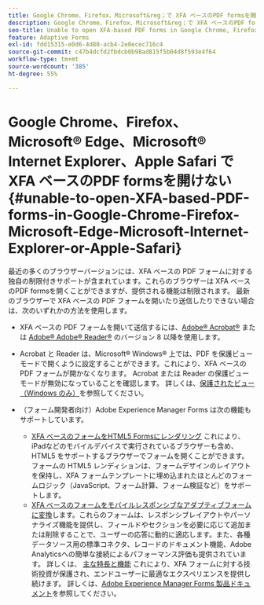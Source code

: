 ```yaml
---
title: Google Chrome、Firefox、Microsoft&reg；で XFA ベースのPDF formsを開くことができませんEdge, Microsoft&reg;Internet Explorer またはApple Safari
description: Google Chrome、Firefox、Microsoft&reg；で XFA ベースのPDF formsを開くことができませんEdge, Microsoft&reg;Internet Explorer またはApple Safari
seo-title: Unable to open XFA-based PDF forms in Google Chrome, Firefox, Microsoft Edge, Microsoft Internet Explorer, or Apple Safari
feature: Adaptive Forms
exl-id: fdd15315-e0d6-4d80-acb4-2e0ecec716c4
source-git-commit: c47b4dcfd2fbdcb0b98ad815f5b04d8f593e4f64
workflow-type: tm+mt
source-wordcount: '385'
ht-degree: 55%

---
```


# Google Chrome、Firefox、Microsoft® Edge、Microsoft® Internet Explorer、Apple Safari で XFA ベースのPDF formsを開けない{#unable-to-open-XFA-based-PDF-forms-in-Google-Chrome-Firefox-Microsoft-Edge-Microsoft-Internet-Explorer-or-Apple-Safari}

最近の多くのブラウザーバージョンには、XFA ベースの PDF フォームに対する独自の制限付きサポートが含まれています。これらのブラウザーは XFA ベースのPDF formsを開くことができますが、提供される機能は制限されます。 最新のブラウザーで XFA ベースの PDF フォームを開いたり送信したりできない場合は、次のいずれかの方法を使用します。

* XFA ベースの PDF フォームを開いて送信するには、[Adobe® Acrobat®](https://www.adobe.com/jp/acrobat.html) または [Adobe® Adobe® Reader®](https://get.adobe.com/jp/reader/) のバージョン 8 以降を使用します。
* Acrobat と Reader は、Microsoft® Windows® 上では、PDF を保護ビューモードで開くように設定することができます。これにより、XFA ベースの PDF フォームが開かなくなります。 Acrobat または Reader の保護ビューモードが無効になっていることを確認します。 詳しくは、[保護されたビュー（Windows のみ）](https://helpx.adobe.com/jp/reader/using/protected-mode-windows.html)を参照してください。
* （フォーム開発者向け）Adobe Experience Manager Forms は次の機能もサポートしています。

   * [XFA ベースのフォームをHTML5 Formsにレンダリング](https://experienceleague.adobe.com/docs/experience-manager-65/forms/html5-forms/introduction.html?lang=ja#key-capabilities-of-html-forms-br) これにより、iPadなどのモバイルデバイスで実行されているブラウザーも含め、HTML5 をサポートするブラウザーでフォームを開くことができます。 フォームの HTML5 レンディションは、フォームデザインのレイアウトを保持し、XFA フォームテンプレートに埋め込まれたほとんどのフォームロジック（JavaScript、フォーム計算、フォーム検証など）をサポートします。
   * [XFA ベースのフォームをモバイルレスポンシブなアダプティブフォームに変換](https://experienceleague.adobe.com/docs/experience-manager-65/forms/adaptive-forms-basic-authoring/creating-adaptive-form.html?lang=ja#create-an-adaptive-form-based-on-an-xfa-form-template)します。これらのフォームは、レスポンシブレイアウトやパーソナライズ機能を提供し、フィールドやセクションを必要に応じて追加または削除することで、ユーザーの応答に動的に適応します。また、各種データソース用の標準コネクタ、レコードのドキュメント機能、Adobe Analyticsへの簡単な接続によるパフォーマンス評価も提供されています。 詳しくは、 [主な特長と機能](https://experienceleague.adobe.com/docs/experience-manager-cloud-service/content/forms/forms-overview/home.html?lang=en)
これにより、XFA フォームに対する技術投資が保護され、エンドユーザーに最適なエクスペリエンスを提供し続けます。 詳しくは、[Adobe Experience Manager Forms 製品ドキュメント](https://experienceleague.adobe.com/docs/experience-manager-cloud-service/content/forms/forms-overview/home.html)を参照してください。
